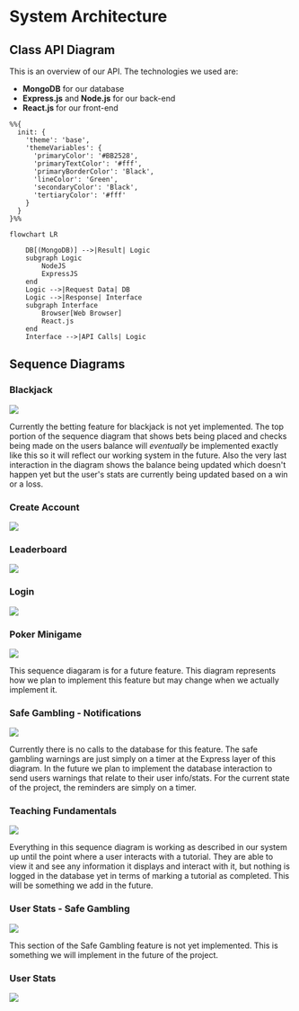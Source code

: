 # System Architecture
## Class API Diagram

This is an overview of our API. The technologies we used are:

* **MongoDB** for our database
* **Express.js** and **Node.js** for our back-end
* **React.js** for our front-end

```mermaid
%%{
  init: {
    'theme': 'base',
    'themeVariables': {
      'primaryColor': '#BB2528',
      'primaryTextColor': '#fff',
      'primaryBorderColor': 'Black',
      'lineColor': 'Green',
      'secondaryColor': 'Black',
      'tertiaryColor': '#fff'
    }
  }
}%%

flowchart LR

    DB[(MongoDB)] -->|Result| Logic
    subgraph Logic
        NodeJS
        ExpressJS
    end
    Logic -->|Request Data| DB
    Logic -->|Response| Interface
    subgraph Interface
        Browser[Web Browser]
        React.js
    end
    Interface -->|API Calls| Logic
```

## Sequence Diagrams
### Blackjack
![](Images/blackjack_sequence.png)

Currently the betting feature for blackjack is not yet implemented. The top portion of the sequence diagram that shows bets being placed and checks being made on the users balance will *eventually* be implemented exactly like this so it will reflect our working system in the future. Also the very last interaction in the diagram shows the balance being updated which doesn't happen yet but the user's stats are currently being updated based on a win or a loss.

### Create Account
![](Images/create_account_sequence.png)

### Leaderboard
![](Images/leaderboard_sequence.png)

### Login
![](Images/login_sequence.png)

### Poker Minigame
![](Images/poker_minigame_sequence.png)

This sequence diagaram is for a future feature. This diagram represents how we plan to implement this feature but may change when we actually implement it.

### Safe Gambling - Notifications
![](Images/safe_gambling_notifications.png)

Currently there is no calls to the database for this feature. The safe gambling warnings are just simply on a timer at the Express layer of this diagram. In the future we plan to implement the database interaction to send users warnings that relate to their user info/stats. For the current state of the project, the reminders are simply on a timer.

### Teaching Fundamentals
![](Images/teaching_sequence.png)

Everything in this sequence diagram is working as described in our system up until the point where a user interacts with a tutorial. They are able to view it and see any information it displays and interact with it, but nothing is logged in the database yet in terms of marking a tutorial as completed. This will be something we add in the future.

### User Stats - Safe Gambling
![](Images/user_stats_safe_gambling_sequence.png)

This section of the Safe Gambling feature is not yet implemented. This is something we will implement in the future of the project.

### User Stats
![](Images/user_stats_sequence.png)
